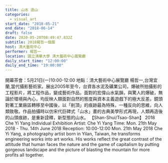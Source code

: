 ```yaml
---
title: 山水 造山
categories:
  - visual_art
start_date: "2018-05-21"
end_date: "2018-06-14"
draft: false
date: 2020-05-20T08:49:47.832Z
subtitle: 2018楊哲一個展
host: 清大藝術中心
performer: 楊哲一
location: 國立清華大學 清大藝術中心展覽廳
daily_start_time: "12:00:00"
daily_end_time: "19:00:00"
---
```


開幕茶會：5月21日(一)10:00-12:00 地點：清大藝術中心展覽廳 楊哲一,台灣宜蘭,當代攝影藝術家。展出2005年至今，台資各水泥及礦業公司，爆破所拍攝影的工程影片，將工程作品，變成藝術作品，面對的宏偉山水氣韻，與驚人的爆破，無論於環境與內心，均反映人類面對自然的態度與資本主義遊戲下的極大反差。鏡頭對著工業廠區轉移至中國後，以「削頂」的痕跡最為特殊，一種反向的思維，向人類致敬。作品拍攝時以仿宋代巨碑式「山水」畫的古典美學形式再現，人類再造後的山頭痕跡，是重新詮釋，新型態的山水。 【Shan-Shui/Tsao-Shan】 2018 Che Yi Yang Individual Exhibition Artist: Che Yi Yang Time: Mon. 21th May 2018 - Thu. 14th June 2018 Reception: 10:00-12:00 Mon. 21th May 2018 Che Yi Yang, a photography artist born in Yilan, Taiwan, he transforms engineering works into art works. His works reflect the great contrast of the attitude that human faces the nature and the game of capitalism by putting gorgeous landscape and the picture of blasting the mountain for more profits all together. 